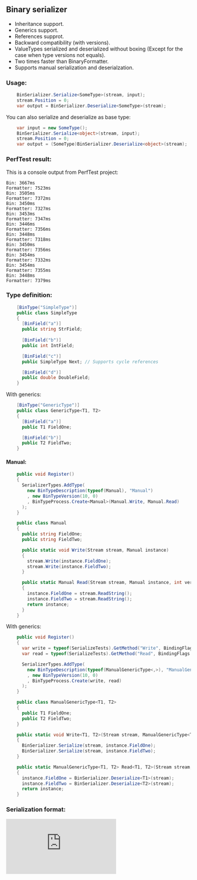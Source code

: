 ## Binary serializer
- Inheritance support.
- Generics support.
- References supprot.
- Backward compatibility (with versions).
- ValueTypes serialized and deserialized without boxing (Except for the case when type versions not equals).
- Two times faster than BinaryFormatter.
- Supports manual serialization and deserialzation.

### Usage:
``` C#
    BinSerializer.Serialize<SomeType>(stream, input);
    stream.Position = 0;
    var output = BinSerializer.Deserialize<SomeType>(stream);
```

You can also serialize and deserialize as base type:
``` C#
    var input = new SomeType();
    BinSerializer.Serialize<object>(stream, input);
    stream.Position = 0;
    var output = (SomeType)BinSerializer.Deserialize<object>(stream);
```

### PerfTest result:
This is a console output from PerfTest project:
```
Bin: 3667ms
Formatter: 7523ms
Bin: 3505ms
Formatter: 7372ms
Bin: 3450ms
Formatter: 7327ms
Bin: 3453ms
Formatter: 7347ms
Bin: 3446ms
Formatter: 7356ms
Bin: 3448ms
Formatter: 7318ms
Bin: 3450ms
Formatter: 7356ms
Bin: 3454ms
Formatter: 7332ms
Bin: 3454ms
Formatter: 7355ms
Bin: 3448ms
Formatter: 7379ms
```

### Type definition:
``` C#
    [BinType("SimpleType")]
    public class SimpleType
    {
      [BinField("a")]
      public string StrField;
      
      [BinField("b")]
      public int IntField;

      [BinField("c")]
      public SimpleType Next; // Supports cycle references

      [BinField("d")]
      public double DoubleField;
    }
```

With generics:
``` C#
    [BinType("GenericType")]
    public class GenericType<T1, T2>
    {
      [BinField("a")]
      public T1 FieldOne;

      [BinField("b")]
      public T2 FieldTwo;
    }
```

#### Manual:
``` C#
    public void Register()
    {
      SerializerTypes.AddType(
        new BinTypeDescription(typeof(Manual), "Manual")
        , new BinTypeVersion(10, 0)
        , BinTypeProcess.Create<Manual>(Manual.Write, Manual.Read)
      );
    }

    public class Manual
    {
      public string FieldOne;
      public string FieldTwo;

      public static void Write(Stream stream, Manual instance)
      {
        stream.Write(instance.FieldOne);
        stream.Write(instance.FieldTwo);
      }

      public static Manual Read(Stream stream, Manual instance, int version)
      {
        instance.FieldOne = stream.ReadString();
        instance.FieldTwo = stream.ReadString();
        return instance;
      }
    }
```

With generics:
``` C#
    public void Register()
    {
      var write = typeof(SerializeTests).GetMethod("Write", BindingFlags.Static | BindingFlags.Public);
      var read = typeof(SerializeTests).GetMethod("Read", BindingFlags.Static | BindingFlags.Public);

      SerializerTypes.AddType(
        new BinTypeDescription(typeof(ManualGenericType<,>), "ManualGenericType")
        , new BinTypeVersion(10, 0)
        , BinTypeProcess.Create(write, read)
      );
    }

    public class ManualGenericType<T1, T2>
    {
      public T1 FieldOne;
      public T2 FieldTwo;
    }

    public static void Write<T1, T2>(Stream stream, ManualGenericType<T1, T2> instance)
    {
      BinSerializer.Serialize(stream, instance.FieldOne);
      BinSerializer.Serialize(stream, instance.FieldTwo);
    }

    public static ManualGenericType<T1, T2> Read<T1, T2>(Stream stream, ManualGenericType<T1, T2> instance, int version)
    {
      instance.FieldOne = BinSerializer.Deserialize<T1>(stream);
      instance.FieldTwo = BinSerializer.Deserialize<T2>(stream);
      return instance;
    }
```

### Serialization format:
![Link](https://github.com/Nirklav/BinSerializer/blob/master/Format.md)